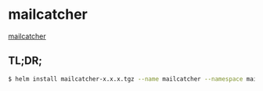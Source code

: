 # mailcatcher

[mailcatcher](https://github.com/tophfr/docker-mailcatcher)


## TL;DR;

```bash
$ helm install mailcatcher-x.x.x.tgz --name mailcatcher --namespace mailcatcher
```
